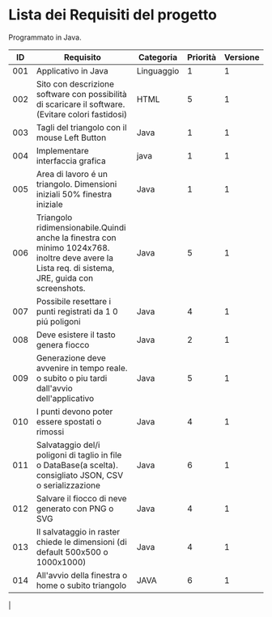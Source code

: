 # Lista dei Requisiti del progetto
Programmato in Java.

|ID         |Requisito          |Categoria      |Priorità | Versione|
|-----------|-------------------|---------------|---------|---------|
|001        |Applicativo in Java|Linguaggio     |1        |1        |
|002        |Sito con descrizione software con possibilità di scaricare il software.(Evitare colori fastidosi) | HTML| 5|1        |
|003        |Tagli del triangolo con il mouse Left Button|Java|1|1|
|004        |Implementare interfaccia grafica|java|1|1|
|005        |Area di lavoro é un triangolo. Dimensioni iniziali 50% finestra iniziale|Java|1|1|
|006        |Triangolo ridimensionabile.Quindi anche la finestra con minimo 1024x768. inoltre deve avere la Lista req. di sistema, JRE, guida con screenshots.|Java|5|1|
|007        |Possibile resettare i punti registrati da 1 0 piú poligoni|Java|4|1|
|008        |Deve esistere il tasto genera fiocco|Java|2|1|
|009        |Generazione deve avvenire in tempo reale. o subito o piu tardi dall'avvio dell'applicativo|Java|5|1|
|010        |I punti devono poter essere spostati o rimossi|Java|4|1|
|011        |Salvataggio del/i poligoni di taglio in file o DataBase(a scelta). consigliato JSON, CSV o serializzazione|Java|6|1|
|012        |Salvare il fiocco di neve generato con PNG o SVG|Java|4|1|
|013        |Il salvataggio in raster chiede le dimensioni (di default 500x500 o 1000x1000)|Java|4|1|
|014        |All'avvio della finestra o home o subito triangolo|JAVA|6|1|
|
